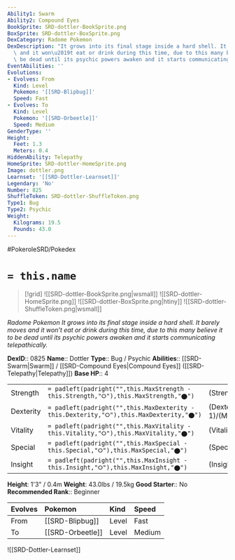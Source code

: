 ```yaml
---
Ability1: Swarm
Ability2: Compound Eyes
BookSprite: SRD-dottler-BookSprite.png
BoxSprite: SRD-dottler-BoxSprite.png
DexCategory: Radome Pokemon
DexDescription: "It grows into its final stage inside a hard shell. It barely moves\
  \ and it won\u2019t eat or drink during this time, due to this many believe it to\
  \ be dead until its psychic powers awaken and it starts communicating telepathically."
EventAbilities: ''
Evolutions:
- Evolves: From
  Kind: Level
  Pokemon: '[[SRD-Blipbug]]'
  Speed: Fast
- Evolves: To
  Kind: Level
  Pokemon: '[[SRD-Orbeetle]]'
  Speed: Medium
GenderType: ''
Height:
  Feet: 1.3
  Meters: 0.4
HiddenAbility: Telepathy
HomeSprite: SRD-dottler-HomeSprite.png
Image: dottler.png
Learnset: '[[SRD-Dottler-Learnset]]'
Legendary: 'No'
Number: 825
ShuffleToken: SRD-dottler-ShuffleToken.png
Type1: Bug
Type2: Psychic
Weight:
  Kilograms: 19.5
  Pounds: 43.0
---
```


#PokeroleSRD/Pokedex

# `= this.name`

> [!grid]
> ![[SRD-dottler-BookSprite.png|wsmall]]
> ![[SRD-dottler-HomeSprite.png]]
> ![[SRD-dottler-BoxSprite.png|htiny]]
> ![[SRD-dottler-ShuffleToken.png|wsmall]]


*Radome Pokemon*
*It grows into its final stage inside a hard shell. It barely moves and it won’t eat or drink during this time, due to this many believe it to be dead until its psychic powers awaken and it starts communicating telepathically.*

**DexID**:: 0825
**Name**:: Dottler
**Type**:: Bug / Psychic
**Abilities**:: [[SRD-Swarm|Swarm]] / [[SRD-Compound Eyes|Compound Eyes]] ([[SRD-Telepathy|Telepathy]])
**Base HP**:: 4

|           |                                                                                        |                                          |
| --------- | -------------------------------------------------------------------------------------- | ---------------------------------------- |
| Strength  | `= padleft(padright("",this.MaxStrength - this.Strength,"⭘"),this.MaxStrength,"⬤")`    | (Strength::1)/(MaxStrength::3)   |
| Dexterity | `= padleft(padright("",this.MaxDexterity - this.Dexterity,"⭘"),this.MaxDexterity,"⬤")` | (Dexterity:: 1)/(MaxDexterity::2) |
| Vitality  | `= padleft(padright("",this.MaxVitality - this.Vitality,"⭘"),this.MaxVitality,"⬤")`    | (Vitality::2)/(MaxVitality::5)   |
| Special   | `= padleft(padright("",this.MaxSpecial - this.Special,"⭘"),this.MaxSpecial,"⬤")`       | (Special::2)/(MaxSpecial::4)     |
| Insight   | `= padleft(padright("",this.MaxInsight - this.Insight,"⭘"),this.MaxInsight,"⬤")`       | (Insight::2)/(MaxInsight::5)     |

**Height**: 1'3" / 0.4m
**Weight**: 43.0lbs / 19.5kg
**Good Starter**:: No
**Recommended Rank**:: Beginner

| Evolves   | Pokemon          | Kind   | Speed   |
|:----------|:-----------------|:-------|:--------|
| From      | [[SRD-Blipbug]]  | Level  | Fast    |
| To        | [[SRD-Orbeetle]] | Level  | Medium  |

![[SRD-Dottler-Learnset]]